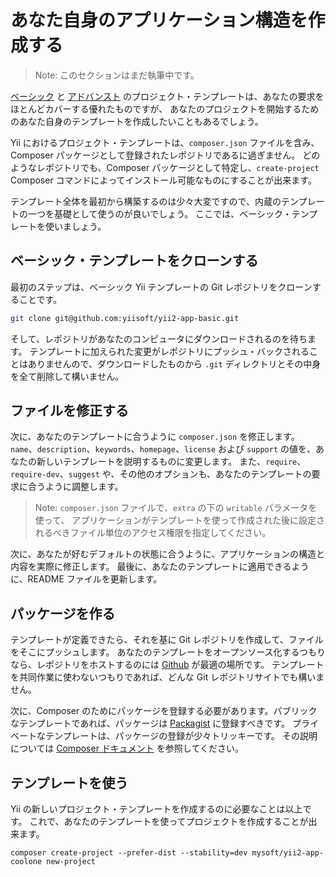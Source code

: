 あなた自身のアプリケーション構造を作成する
==========================================

> Note: このセクションはまだ執筆中です。

[ベーシック](https://github.com/yiisoft/yii2-app-basic) と [アドバンスト](https://github.com/yiisoft/yii2-app-advanced)
のプロジェクト・テンプレートは、あなたの要求をほとんどカバーする優れたものですが、
あなたのプロジェクトを開始するためのあなた自身のテンプレートを作成したいこともあるでしょう。

Yii におけるプロジェクト・テンプレートは、`composer.json` ファイルを含み、Composer パッケージとして登録されたレポジトリであるに過ぎません。
どのようなレポジトリでも、Composer パッケージとして特定し、`create-project` Composer コマンドによってインストール可能なものにすることが出来ます。

テンプレート全体を最初から構築するのは少々大変ですので、内蔵のテンプレートの一つを基礎として使うのが良いでしょう。
ここでは、ベーシック・テンプレートを使いましょう。

ベーシック・テンプレートをクローンする
--------------------------------------

最初のステップは、ベーシック Yii テンプレートの Git レポジトリをクローンすることです。

```bash
git clone git@github.com:yiisoft/yii2-app-basic.git
```

そして、レポジトリがあなたのコンピュータにダウンロードされるのを待ちます。
テンプレートに加えられた変更がレポジトリにプッシュ・バックされることはありませんので、ダウンロードしたものから `.git` ディレクトリとその中身を全て削除して構いません。

ファイルを修正する
------------------

次に、あなたのテンプレートに合うように `composer.json` を修正します。
`name`、`description`、`keywords`、`homepage`、`license` および `support` の値を、あなたの新しいテンプレートを説明するものに変更します。
また、`require`、`require-dev`、`suggest` や、その他のオプションも、あなたのテンプレートの要求に合うように調整します。

> Note: `composer.json` ファイルで、`extra` の下の `writable` パラメータを使って、
> アプリケーションがテンプレートを使って作成された後に設定されるべきファイル単位のアクセス権限を指定してください。

次に、あなたが好むデフォルトの状態に合うように、アプリケーションの構造と内容を実際に修正します。
最後に、あなたのテンプレートに適用できるように、README ファイルを更新します。

パッケージを作る
----------------

テンプレートが定義できたら、それを基に Git レポジトリを作成して、ファイルをそこにプッシュします。
あなたのテンプレートをオープンソース化するつもりなら、レポジトリをホストするのには [Github](http://github.com) が最適の場所です。
テンプレートを共同作業に使わないつもりであれば、どんな Git レポジトリサイトでも構いません。

次に、Composer のためにパッケージを登録する必要があります。パブリックなテンプレートであれば、パッケージは [Packagist](https://packagist.org/) に登録すべきです。
プライベートなテンプレートは、パッケージの登録が少々トリッキーです。
その説明については [Composer ドキュメント](https://getcomposer.org/doc/05-repositories.md#hosting-your-own) を参照してください。

テンプレートを使う
------------------

Yii の新しいプロジェクト・テンプレートを作成するのに必要なことは以上です。
これで、あなたのテンプレートを使ってプロジェクトを作成することが出来ます。

```
composer create-project --prefer-dist --stability=dev mysoft/yii2-app-coolone new-project
```
